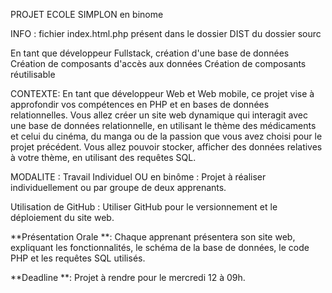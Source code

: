 PROJET ECOLE SIMPLON en binome 

INFO : fichier index.html.php présent dans le dossier DIST du dossier sourc 


En tant que développeur Fullstack, création d'une base de données Création de composants d'accès aux données Création de composants réutilisable

CONTEXTE:
En tant que développeur Web et Web mobile, ce projet vise à approfondir vos compétences en PHP et en bases de données relationnelles. Vous allez créer un site web dynamique qui interagit avec une base de données relationnelle, en utilisant le thème des médicaments et celui du cinéma, du manga ou de la passion que vous avez choisi pour le projet précédent. Vous allez pouvoir stocker, afficher des données relatives à votre thème, en utilisant des requêtes SQL.

MODALITE : 
Travail Individuel OU en binôme : Projet à réaliser individuellement ou par groupe de deux apprenants.

Utilisation de GitHub : Utiliser GitHub pour le versionnement et le déploiement du site web.

**Présentation Orale **: Chaque apprenant présentera son site web, expliquant les fonctionnalités, le schéma de la base de données, le code PHP et les requêtes SQL utilisés.

**Deadline **: Projet à rendre pour le mercredi 12 à 09h.

